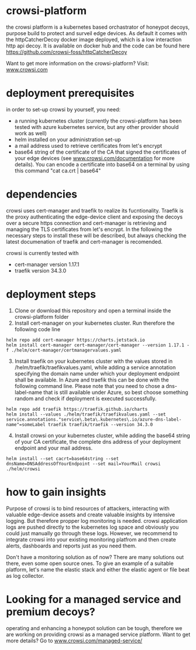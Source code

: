# crowsi-platform
the crowsi platform is a kubernetes based orchastrator of honeypot decoys, purpose build to protect and surveil edge devices. As default it comes with the httpCatcherDecoy docker image deployed, which is a low interaction http api decoy.
It is available on docker hub and the code can be found here 
https://github.com/crowsi-foss/httpCatcherDecoy

Want to get more information on the crowsi-platform? Visit:
www.crowsi.com

# deployment prerequisites
in order to set-up crowsi by yourself, you need:
- a running kubernetes cluster (currently the crowsi-platform has been tested with azure kubernetes service, but any other provider should work as well)
- helm installed on your administration set-up
- a mail address used to retrieve certificates from let's encrypt
- base64 string of the certificate of the CA that signed the certificates of your edge devices (see www.crowsi.com/documentation for more details). You can encode a certificate into base64 on a terminal by using this command "cat ca.crt | base64"

# dependencies
crowsi uses cert-manager and traefik to realize its fucntionality. Traefik is the proxy authenticating the edge-device client and exposing the decoys over a secure https connection and cert-manager is retrieving and managing the TLS certificates from let's encrypt.
In the following the necessary steps to install these will be described, but always checking the latest documenation of traefik and cert-manager is recomended.

crowsi is currently tested with
- cert-manager version 1.17.1
- traefik version 34.3.0



# deployment steps
1. Clone or download this repository and open a terminal inside the crowsi-platform folder
2. Install cert-manager on your kubernetes cluster. Run therefore the following code line

```
helm repo add cert-manager https://charts.jetstack.io
helm install cert-manager cert-manager/cert-manager --version 1.17.1 -f ./helm/cert-manager/certmanagervalues.yaml
```
   
3. Install traefik on your kubernetes cluster with the values stored in /helm/traefik/traefikvalues.yaml, while adding a service annotation specifying the domain name under which your deployment endpoint shall be available. In Azure and traefik this can be done with the following command line. Please note that you need to chose a dns-label-name that is still available under Azure, so best choose something random and check if deployment is executed successfully. 

```
helm repo add traefik https://traefik.github.io/charts
helm install --values ./helm/traefik/traefikvalues.yaml --set service.annotations."service\.beta\.kubernetes\.io/azure-dns-label-name"=someLabel traefik traefik/traefik --version 34.3.0
```


4. Install crowsi on your kubernetes cluster, while adding the base64 string of your CA certificate, the complete dns address of your deployment endpoint and your mail address.

```
helm install --set cacrt=base64string --set dnsName=DNSAddressOfYourEndpoint --set mail=YourMail crowsi ./helm/crowsi
```



# how to gain insights
Purpose of crowsi is to bind resources of attackers, interacting with valuable edge-device assets and create valuable insights by intensive logging. 
But therefore propper log monitoring is needed.
crowsi application logs are pushed directly to the kubernetes log space and obviously you could just manually go through these logs. However, we recommend to integrate crowsi into your existing monitoring platfrom and then create alerts, dashboards and reports just as you need them.

Don't have a monitoring solution as of now?
There are many solutions out there, even some open source ones. To give an example of a suitable platform, let's name the elastic stack and either the elastic agent or file beat as log collector. 


# Looking for a managed service and premium decoys?
operating and enhancing a honeypot solution can be tough, therefore we are working on providing crowsi as a managed service platform.
Want to get more details? Go to www.crowsi.com/managed-service/



